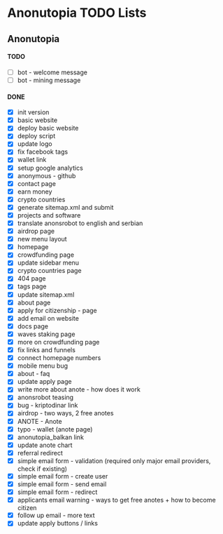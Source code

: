 # Anonutopia TODO Lists

## Anonutopia

#### TODO

- [ ] bot - welcome message
- [ ] bot - mining message

#### DONE

- [x] init version
- [x] basic website
- [x] deploy basic website
- [x] deploy script
- [x] update logo
- [x] fix facebook tags
- [x] wallet link
- [x] setup google analytics
- [x] anonymous - github
- [x] contact page
- [x] earn money
- [x] crypto countries
- [x] generate sitemap.xml and submit
- [x] projects and software
- [x] translate anonsrobot to english and serbian
- [x] airdrop page
- [x] new menu layout
- [x] homepage
- [x] crowdfunding page
- [x] update sidebar menu
- [x] crypto countries page
- [x] 404 page
- [x] tags page
- [x] update sitemap.xml
- [x] about page
- [x] apply for citizenship - page
- [x] add email on website
- [x] docs page
- [x] waves staking page
- [x] more on crowdfunding page
- [x] fix links and funnels
- [x] connect homepage numbers
- [x] mobile menu bug
- [x] about - faq
- [x] update apply page
- [x] write more about anote - how does it work
- [x] anonsrobot teasing
- [x] bug - kriptodinar link
- [x] airdrop - two ways, 2 free anotes
- [x] ANOTE - Anote
- [x] typo - wallet (anote page)
- [x] anonutopia_balkan link
- [x] update anote chart
- [x] referral redirect
- [x] simple email form - validation (required only major email providers, check if existing)
- [x] simple email form - create user
- [x] simple email form - send email
- [x] simple email form - redirect
- [x] applicants email warning - ways to get free anotes + how to become citizen
- [x] follow up email - more text
- [x] update apply buttons / links
